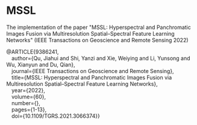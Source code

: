 # MSSL
The implementation of the paper "MSSL: Hyperspectral and Panchromatic Images Fusion via Multiresolution Spatial–Spectral Feature Learning Networks" (IEEE Transactions on Geoscience and Remote Sensing 2022)

@ARTICLE{9386241,  
  &emsp;author={Qu, Jiahui and Shi, Yanzi and Xie, Weiying and Li, Yunsong and Wu, Xianyun and Du, Qian},  
  &emsp;journal={IEEE Transactions on Geoscience and Remote Sensing},  
  &emsp;title={MSSL: Hyperspectral and Panchromatic Images Fusion via Multiresolution Spatial–Spectral Feature Learning Networks},  
  &emsp;year={2022},  
  &emsp;volume={60},  
  &emsp;number={},  
  &emsp;pages={1-13},  
  &emsp;doi={10.1109/TGRS.2021.3066374}}


